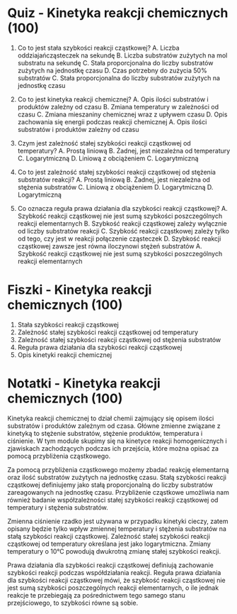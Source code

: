  # Quiz - Kinetyka reakcji chemicznych (100)
1. Co to jest stała szybkości reakcji cząstkowej?
   A. Liczba oddziajańcząsteczek na sekundę
   B. Liczba substratów zużytych na mol substratu na sekundę
   C. Stała proporcjonalna do liczby substratów zużytych na jednostkę czasu
   D. Czas potrzebny do zużycia 50% substratów
   C. Stała proporcjonalna do liczby substratów zużytych na jednostkę czasu

2. Co to jest kinetyka reakcji chemicznej?
   A. Opis ilości substratów i produktów zależny od czasu
   B. Zmiana temperatury w zależności od czasu
   C. Zmiana mieszaniny chemicznej wraz z upływem czasu
   D. Opis zachowania się energii podczas reakcji chemicznej
   A. Opis ilości substratów i produktów zależny od czasu

3. Czym jest zależność stałej szybkości reakcji cząstkowej od temperatury?
   A. Prostą liniową
   B. Żadnej, jest niezależna od temperatury
   C. Logarytmiczną
   D. Liniową z obciążeniem
   C. Logarytmiczną

4. Co to jest zależność stałej szybkości reakcji cząstkowej od stężenia substratów reakcji?
   A. Prostą liniową
   B. Żadnej, jest niezależna od stężenia substratów
   C. Liniową z obciążeniem
   D. Logarytmiczną
   D. Logarytmiczną

5. Co oznacza reguła prawa działania dla szybkości reakcji cząstkowej?
   A. Szybkość reakcji cząstkowej nie jest sumą szybkości poszczególnych reakcji elementarnych
   B. Szybkość reakcji cząstkowej zależy wyłącznie od liczby substratów reakcji
   C. Szybkość reakcji cząstkowej zależy tylko od tego, czy jest w reakcji połączenie cząsteczek
   D. Szybkość reakcji cząstkowej zawsze jest równa iloczynowi stężeń substratów
   A. Szybkość reakcji cząstkowej nie jest sumą szybkości poszczególnych reakcji elementarnych

# Fiszki - Kinetyka reakcji chemicznych (100)
1. Stała szybkości reakcji cząstkowej
2. Zależność stałej szybkości reakcji cząstkowej od temperatury
3. Zależność stałej szybkości reakcji cząstkowej od stężenia substratów
4. Reguła prawa działania dla szybkości reakcji cząstkowej
5. Opis kinetyki reakcji chemicznej

# Notatki - Kinetyka reakcji chemicznych (100)

Kinetyka reakcji chemicznej to dział chemii zajmujący się opisem ilości substratów i produktów zależnym od
czasa. Główne zmienne związane z kinetyką to stężenie substratów, stężenie produktów, temperatura i ciśnienie.
W tym module skupimy się na kinetyce reakcji homogenicznych i zjawiskach zachodzących podczas ich przejścia,
które można opisać za pomocą przybliżenia cząstkowego.

Za pomocą przybliżenia cząstkowego możemy zbadać reakcję elementarną oraz ilość substratów zużytych na
jednostkę czasu. Stałą szybkości reakcji cząstkowej definiujemy jako stałą proporcjonalną do liczby substratów
zareagowanych na jednostkę czasu. Przybliżenie cząstkowe umożliwia nam również badanie współzależności stałej
szybkości reakcji cząstkowej od temperatury i stężenia substratów.

Zmienna ciśnienie rzadko jest używana w przypadku kinetyki cieczy, zatem opisany będzie tylko wpływ
zmiennej temperatury i stężenia substratów na stałą szybkości reakcji cząstkowej. Zależność stałej szybkości
reakcji cząstkowej od temperatury określana jest jako logarytmiczna. Zmiany temperatury o 10°C powodują dwukrotną
zmianę stałej szybkości reakcji.

Prawa działania dla szybkości reakcji cząstkowej definiują zachowanie szybkości reakcji podczas współdziałania
reakcji. Reguła prawa działania dla szybkości reakcji cząstkowej mówi, że szybkość reakcji cząstkowej nie jest
sumą szybkości poszczególnych reakcji elementarnych, o ile jednak reakcje te przebiegają za pośrednictwem
tego samego stanu przejściowego, to szybkości równe są sobie.